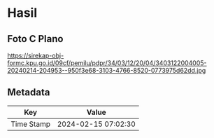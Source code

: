 # Hasil

## Foto C Plano

https://sirekap-obj-formc.kpu.go.id/09cf/pemilu/pdpr/34/03/12/20/04/3403122004005-20240214-204953--950f3e68-3103-4766-8520-0773975d62dd.jpg


## Metadata

| Key        | Value               |
| ---------- | ------------------- |
| Time Stamp | 2024-02-15 07:02:30 |



